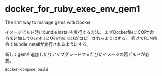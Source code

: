 # docker_for_ruby_exec_env_gem1
The first way to manage gems with Docker

イメージビルド時にbundle installを実行する方法。
まずDockerfileにCOPY命令を追加してGemfileとGemfile.lockがコピーされるようにする。
続けてRUN命令でbundle installが実行されるようにする。

新しくgemを追加したりアップグレードするたびにイメージの再ビルドが必要。
```
docker-compose build
```
